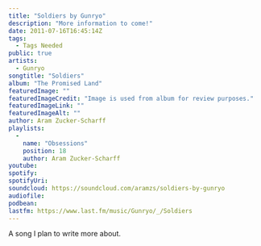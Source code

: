 ```yaml
---
title: "Soldiers by Gunryo"
description: "More information to come!"
date: 2011-07-16T16:45:14Z
tags:
  - Tags Needed
public: true
artists:
  - Gunryo
songtitle: "Soldiers"
album: "The Promised Land"
featuredImage: ""
featuredImageCredit: "Image is used from album for review purposes."
featuredImageLink: ""
featuredImageAlt: ""
author: Aram Zucker-Scharff
playlists:
  -
    name: "Obsessions"
    position: 18
    author: Aram Zucker-Scharff
youtube: 
spotify: 
spotifyUri: 
soundcloud: https://soundcloud.com/aramzs/soldiers-by-gunryo
audiofile:
podbean:
lastfm: https://www.last.fm/music/Gunryo/_/Soldiers
---
```


A song I plan to write more about.
		